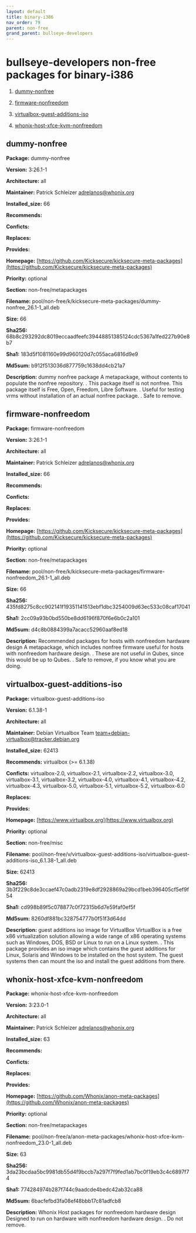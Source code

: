 ```yaml
---
layout: default
title: binary-i386
nav_order: 79
parent: non-free
grand_parent: bullseye-developers
---
```


# bullseye-developers non-free packages for binary-i386


  1. [dummy-nonfree](#dummy-nonfree)
  

  2. [firmware-nonfreedom](#firmware-nonfreedom)
  

  3. [virtualbox-guest-additions-iso](#virtualbox-guest-additions-iso)
  

  4. [whonix-host-xfce-kvm-nonfreedom](#whonix-host-xfce-kvm-nonfreedom)
  



## dummy-nonfree 

**Package:** dummy-nonfree

**Version:** 3:26.1-1

**Architecture:**  all

**Maintainer:**  Patrick Schleizer <adrelanos@whonix.org>

**Installed_size:**  66

**Recommends:**  

**Conficts:**  

**Replaces:**  

**Provides:**  

**Homepage:**  [https://github.com/Kicksecure/kicksecure-meta-packages](https://github.com/Kicksecure/kicksecure-meta-packages)

**Priority:**  optional

**Section:** non-free/metapackages

**Filename:**  pool/non-free/k/kicksecure-meta-packages/dummy-nonfree_26.1-1_all.deb

**Size:**  66

**Sha256:**  68b8c293292dc8019eccaadfeefc39448851385124cdc5367a1fed227b90e8b7

**Sha1:**  183d5f1081160e99d960120d7c055aca6816d9e9

**Md5sum:**  b912f513036d877759c1638dd4cb21a7

**Description:** dummy nonfree package
 A metapackage, without contents to populate the nonfree repository.
 .
 This package itself is not nonfree.
 This package itself is Free, Open, Freedom, Libre Software.
 .
 Useful for testing vrms without installation of an actual nonfree package.
 .
 Safe to remove.



## firmware-nonfreedom 

**Package:** firmware-nonfreedom

**Version:** 3:26.1-1

**Architecture:**  all

**Maintainer:**  Patrick Schleizer <adrelanos@whonix.org>

**Installed_size:**  66

**Recommends:**  

**Conficts:**  

**Replaces:**  

**Provides:**  

**Homepage:**  [https://github.com/Kicksecure/kicksecure-meta-packages](https://github.com/Kicksecure/kicksecure-meta-packages)

**Priority:**  optional

**Section:** non-free/metapackages

**Filename:**  pool/non-free/k/kicksecure-meta-packages/firmware-nonfreedom_26.1-1_all.deb

**Size:**  66

**Sha256:**  435fd8275c8cc902141f19351141513ebf1dbc3254009d63ec533c08caf17041

**Sha1:**  2cc09a93b0bd550be8dd6196f870f6e6b0c2a101

**Md5sum:**  d4c8b0884399a7acacc52960aaf8ed18

**Description:** Recommended packages for hosts with nonfreedom hardware design
 A metapackage, which includes nonfree firmware useful for hosts with
 nonfreedom hardware design.
 .
 These are not useful in Qubes, since this would be up to Qubes.
 .
 Safe to remove, if you know what you are doing.



## virtualbox-guest-additions-iso 

**Package:** virtualbox-guest-additions-iso

**Version:** 6.1.38-1

**Architecture:**  all

**Maintainer:**  Debian Virtualbox Team <team+debian-virtualbox@tracker.debian.org>

**Installed_size:**  62413

**Recommends:**  virtualbox (>= 6.1.38)

**Conficts:**  virtualbox-2.0, virtualbox-2.1, virtualbox-2.2, virtualbox-3.0, virtualbox-3.1, virtualbox-3.2, virtualbox-4.0, virtualbox-4.1, virtualbox-4.2, virtualbox-4.3, virtualbox-5.0, virtualbox-5.1, virtualbox-5.2, virtualbox-6.0

**Replaces:**  

**Provides:**  

**Homepage:**  [https://www.virtualbox.org](https://www.virtualbox.org)

**Priority:**  optional

**Section:** non-free/misc

**Filename:**  pool/non-free/v/virtualbox-guest-additions-iso/virtualbox-guest-additions-iso_6.1.38-1_all.deb

**Size:**  62413

**Sha256:**  3b3f229c8de3ccaef47c0adb2319e8df2928869a29bcd1beb396405cf5ef9f54

**Sha1:**  cd998b89f5c078877c0f72315b6d7e59faf0ef5f

**Md5sum:**  8260df881bc328754777b0f51f3d64dd

**Description:** guest additions iso image for VirtualBox
 VirtualBox is a free x86 virtualization solution allowing a wide range of
 x86 operating systems such as Windows, DOS, BSD or Linux to run on a
 Linux system.
 .
 This package provides an iso image which contains the guest additions
 for Linux, Solaris and Windows to be installed on the host system. The guest
 systems then can mount the iso and install the guest additions from there.



## whonix-host-xfce-kvm-nonfreedom 

**Package:** whonix-host-xfce-kvm-nonfreedom

**Version:** 3:23.0-1

**Architecture:**  all

**Maintainer:**  Patrick Schleizer <adrelanos@whonix.org>

**Installed_size:**  63

**Recommends:**  

**Conficts:**  

**Replaces:**  

**Provides:**  

**Homepage:**  [https://github.com/Whonix/anon-meta-packages](https://github.com/Whonix/anon-meta-packages)

**Priority:**  optional

**Section:** non-free/metapackages

**Filename:**  pool/non-free/a/anon-meta-packages/whonix-host-xfce-kvm-nonfreedom_23.0-1_all.deb

**Size:**  63

**Sha256:**  3da23bcdaa5bc9981db55d4f9bccb7a297f7f9fed1ab7bc0f19eb3c4c6897f74

**Sha1:**  774284974b287f744c9aadcde4bedc42ab32ca88

**Md5sum:**  6bacfefbd3fa08ef48bbb17c81adfcb8

**Description:** Whonix Host packages for nonfreedom hardware design
 Designed to run on hardware with nonfreedom hardware design.
 .
 Do not remove.



